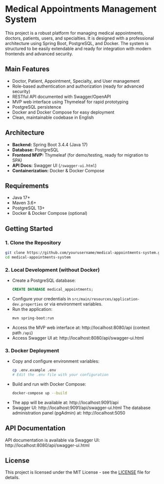 # Medical Appointments Management System

This project is a robust platform for managing medical appointments, doctors, patients, users, and specialties. It is designed with a professional architecture using Spring Boot, PostgreSQL, and Docker. The system is structured to be easily extendable and ready for integration with modern frontends and advanced security.

## Main Features
- Doctor, Patient, Appointment, Specialty, and User management
- Role-based authentication and authorization (ready for advanced security)
- RESTful API documented with Swagger/OpenAPI
- MVP web interface using Thymeleaf for rapid prototyping
- PostgreSQL persistence
- Docker and Docker Compose for easy deployment
- Clean, maintainable codebase in English

## Architecture
- **Backend:** Spring Boot 3.4.4 (Java 17)
- **Database:** PostgreSQL
- **Frontend MVP:** Thymeleaf (for demo/testing, ready for migration to SPA)
- **API Docs:** Swagger UI (`/swagger-ui.html`)
- **Containerization:** Docker & Docker Compose

## Requirements
- Java 17+
- Maven 3.6+
- PostgreSQL 13+
- Docker & Docker Compose (optional)

## Getting Started

### 1. Clone the Repository
```bash
git clone https://github.com/yourusername/medical-appointments-system.git
cd medical-appointments-system
```

### 2. Local Development (without Docker)
- Create a PostgreSQL database:
  ```sql
  CREATE DATABASE medical_appointments;
  ```
- Configure your credentials in `src/main/resources/application-dev.properties` or via environment variables.
- Run the application:
  ```bash
  mvn spring-boot:run
  ```
- Access the MVP web interface at: http://localhost:8080/api (context path `/api`)
- Access Swagger UI at: http://localhost:8080/api/swagger-ui.html

### 3. Docker Deployment
- Copy and configure environment variables:
  ```bash
  cp .env.example .env
  # Edit the .env file with your configuration
  ```
- Build and run with Docker Compose:
  ```bash
  docker-compose up --build
  ```
- The app will be available at: http://localhost:9091/api
- Swagger UI: http://localhost:9091/api/swagger-ui.html
The database administration panel (pgAdmin) at: http://localhost:5050

## API Documentation

API documentation is available via Swagger UI: http://localhost:8080/api/swagger-ui.html

## License

This project is licensed under the MIT License - see the [LICENSE](LICENSE) file for details. 
